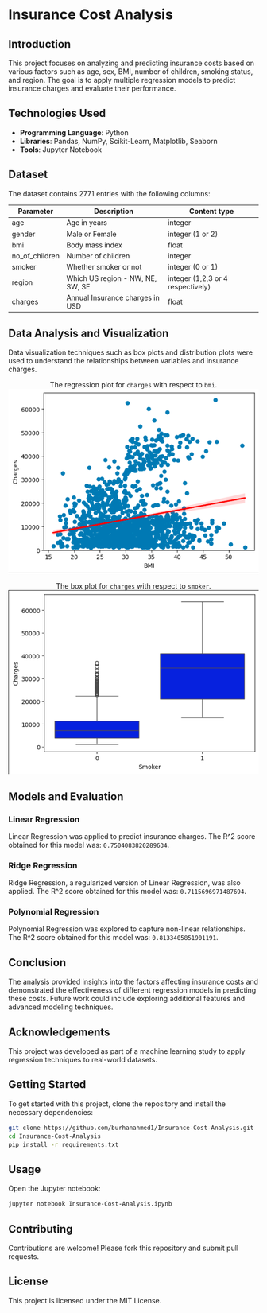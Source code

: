 # Insurance Cost Analysis

## Introduction

This project focuses on analyzing and predicting insurance costs based on various factors such as age, sex, BMI, number of children, smoking status, and region. The goal is to apply multiple regression models to predict insurance charges and evaluate their performance.

## Technologies Used
- **Programming Language**: Python
- **Libraries**: Pandas, NumPy, Scikit-Learn, Matplotlib, Seaborn
- **Tools**: Jupyter Notebook

## Dataset

The dataset contains 2771 entries with the following columns:

| Parameter |Description| Content type |
|---|----|---|
|age| Age in years| integer |
|gender| Male or Female|integer (1 or 2)|
| bmi | Body mass index | float |
|no_of_children| Number of children | integer|
|smoker| Whether smoker or not | integer (0 or 1)|
|region| Which US region - NW, NE, SW, SE | integer (1,2,3 or 4 respectively)| 
|charges| Annual Insurance charges in USD | float|

## Data Analysis and Visualization

Data visualization techniques such as box plots and distribution plots were used to understand the relationships between variables and insurance charges.

<div align="center">
  
  The regression plot for `charges` with respect to `bmi`.
  <img src="sc/reg_plot.png" alt="Regression Plot" width="700"/>
  
 The box plot for `charges` with respect to `smoker`.
  <img src="sc/box_plot.png" alt="Box Plot" width="700"/>
</div>


## Models and Evaluation

### Linear Regression

Linear Regression was applied to predict insurance charges. The R^2 score obtained for this model was: `0.7504083820289634`.

### Ridge Regression

Ridge Regression, a regularized version of Linear Regression, was also applied. The R^2 score obtained for this model was: `0.7115696971487694`.

### Polynomial Regression

Polynomial Regression was explored to capture non-linear relationships. The R^2 score obtained for this model was: `0.8133405851901191`.

## Conclusion

The analysis provided insights into the factors affecting insurance costs and demonstrated the effectiveness of different regression models in predicting these costs. Future work could include exploring additional features and advanced modeling techniques.

## Acknowledgements

This project was developed as part of a machine learning study to apply regression techniques to real-world datasets.

## Getting Started
To get started with this project, clone the repository and install the necessary dependencies:
```bash
git clone https://github.com/burhanahmed1/Insurance-Cost-Analysis.git
cd Insurance-Cost-Analysis
pip install -r requirements.txt
```

## Usage
Open the Jupyter notebook:
```bash
jupyter notebook Insurance-Cost-Analysis.ipynb
```

## Contributing
Contributions are welcome! Please fork this repository and submit pull requests.

## License
This project is licensed under the MIT License.
